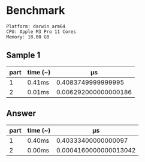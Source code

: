 # Benchmark

```
Platform: darwin arm64
CPU: Apple M3 Pro 11 Cores
Memory: 18.00 GB
```

## Sample 1

| part | time (~) | μs                   |
| ---- | -------- | -------------------- |
| 1    | 0.41ms   | 0.4083749999999995   |
| 2    | 0.01ms   | 0.006292000000000186 |

## Answer

| part | time (~) | μs                    |
| ---- | -------- | --------------------- |
| 1    | 0.40ms   | 0.40333400000000097   |
| 2    | 0.00ms   | 0.0004160000000013042 |
